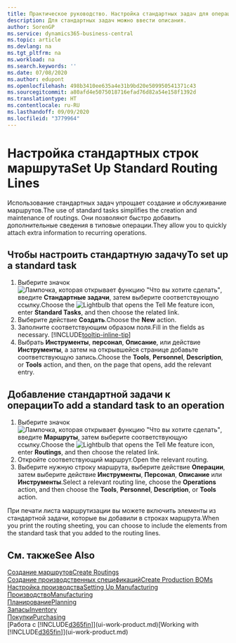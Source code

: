 ```yaml
---
title: Практическое руководство. Настройка стандартных задач для операций | Документация Майкрософт
description: Для стандартных задач можно ввести описания.
author: SorenGP
ms.service: dynamics365-business-central
ms.topic: article
ms.devlang: na
ms.tgt_pltfrm: na
ms.workload: na
ms.search.keywords: ''
ms.date: 07/08/2020
ms.author: edupont
ms.openlocfilehash: 498b3410ee635a4e31b9bd20e509950541371c43
ms.sourcegitcommit: a80afd4e5075018716efad76d82a54e158f1392d
ms.translationtype: HT
ms.contentlocale: ru-RU
ms.lasthandoff: 09/09/2020
ms.locfileid: "3779964"
---
```

# <a name="set-up-standard-routing-lines"></a><span data-ttu-id="be1cd-103">Настройка стандартных строк маршрута</span><span class="sxs-lookup"><span data-stu-id="be1cd-103">Set Up Standard Routing Lines</span></span>

<span data-ttu-id="be1cd-104">Использование стандартных задач упрощает создание и обслуживание маршрутов.</span><span class="sxs-lookup"><span data-stu-id="be1cd-104">The use of standard tasks simplifies the creation and maintenance of routings.</span></span> <span data-ttu-id="be1cd-105">Они позволяют быстро добавить дополнительные сведения в типовые операции.</span><span class="sxs-lookup"><span data-stu-id="be1cd-105">They allow you to quickly attach extra information to recurring operations.</span></span>

## <a name="to-set-up-a-standard-task"></a><span data-ttu-id="be1cd-106">Чтобы настроить стандартную задачу</span><span class="sxs-lookup"><span data-stu-id="be1cd-106">To set up a standard task</span></span>

1. <span data-ttu-id="be1cd-107">Выберите значок ![Лампочка, которая открывает функцию "Что вы хотите сделать"](media/ui-search/search_small.png "Что вы хотите сделать"), введите **Стандартные задачи**, затем выберите соответствующую ссылку.</span><span class="sxs-lookup"><span data-stu-id="be1cd-107">Choose the ![Lightbulb that opens the Tell Me feature](media/ui-search/search_small.png "Tell me what you want to do") icon, enter **Standard Tasks**, and then choose the related link.</span></span>
2. <span data-ttu-id="be1cd-108">Выберите действие **Создать**.</span><span class="sxs-lookup"><span data-stu-id="be1cd-108">Choose the **New** action.</span></span>
3. <span data-ttu-id="be1cd-109">Заполните соответствующим образом поля.</span><span class="sxs-lookup"><span data-stu-id="be1cd-109">Fill in the fields as necessary.</span></span> [!INCLUDE[tooltip-inline-tip](includes/tooltip-inline-tip_md.md)]
4. <span data-ttu-id="be1cd-110">Выбрать **Инструменты**, **персонал**, **Описание**, или действие **Инструменты**, а затем на открывшейся странице добавьте соответствующую запись.</span><span class="sxs-lookup"><span data-stu-id="be1cd-110">Choose the **Tools**, **Personnel**, **Description**, or **Tools** action, and then, on the page that opens, add the relevant entry.</span></span>

## <a name="to-add-a-standard-task-to-an-operation"></a><span data-ttu-id="be1cd-111">Добавление стандартной задачи к операции</span><span class="sxs-lookup"><span data-stu-id="be1cd-111">To add a standard task to an operation</span></span>

1. <span data-ttu-id="be1cd-112">Выберите значок ![Лампочка, которая открывает функцию "Что вы хотите сделать"](media/ui-search/search_small.png "Что вы хотите сделать"), введите **Маршруты**, затем выберите соответствующую ссылку.</span><span class="sxs-lookup"><span data-stu-id="be1cd-112">Choose the ![Lightbulb that opens the Tell Me feature](media/ui-search/search_small.png "Tell me what you want to do") icon, enter **Routings**, and then choose the related link.</span></span>
2. <span data-ttu-id="be1cd-113">Откройте соответствующий маршрут.</span><span class="sxs-lookup"><span data-stu-id="be1cd-113">Open the relevant routing.</span></span>
3. <span data-ttu-id="be1cd-114">Выберите нужную строку маршрута, выберите действие **Операции**, затем выберите действие **Инструменты**, **Персонал**, **Описание** или **Инструменты**.</span><span class="sxs-lookup"><span data-stu-id="be1cd-114">Select a relevant routing line, choose the **Operations** action, and then choose the **Tools**, **Personnel**, **Description**, or **Tools** action.</span></span>

<span data-ttu-id="be1cd-115">При печати листа маршрутизации вы можете включить элементы из стандартной задачи, которые вы добавили в строках маршрута.</span><span class="sxs-lookup"><span data-stu-id="be1cd-115">When you print the routing sheeting, you can choose to include the elements from the standard task that you added to the routing lines.</span></span>

## <a name="see-also"></a><span data-ttu-id="be1cd-116">См. также</span><span class="sxs-lookup"><span data-stu-id="be1cd-116">See Also</span></span>

[<span data-ttu-id="be1cd-117">Создание маршрутов</span><span class="sxs-lookup"><span data-stu-id="be1cd-117">Create Routings</span></span>](production-how-to-create-routings.md)  
[<span data-ttu-id="be1cd-118">Создание производственных спецификаций</span><span class="sxs-lookup"><span data-stu-id="be1cd-118">Create Production BOMs</span></span>](production-how-to-create-production-boms.md)  
[<span data-ttu-id="be1cd-119">Настройка производства</span><span class="sxs-lookup"><span data-stu-id="be1cd-119">Setting Up Manufacturing</span></span>](production-configure-production-processes.md)  
[<span data-ttu-id="be1cd-120">Производство</span><span class="sxs-lookup"><span data-stu-id="be1cd-120">Manufacturing</span></span>](production-manage-manufacturing.md)  
[<span data-ttu-id="be1cd-121">Планирование</span><span class="sxs-lookup"><span data-stu-id="be1cd-121">Planning</span></span>](production-planning.md)  
[<span data-ttu-id="be1cd-122">Запасы</span><span class="sxs-lookup"><span data-stu-id="be1cd-122">Inventory</span></span>](inventory-manage-inventory.md)  
[<span data-ttu-id="be1cd-123">Покупки</span><span class="sxs-lookup"><span data-stu-id="be1cd-123">Purchasing</span></span>](purchasing-manage-purchasing.md)  
<span data-ttu-id="be1cd-124">[Работа с [!INCLUDE[d365fin](includes/d365fin_md.md)]](ui-work-product.md)</span><span class="sxs-lookup"><span data-stu-id="be1cd-124">[Working with [!INCLUDE[d365fin](includes/d365fin_md.md)]](ui-work-product.md)</span></span>  
